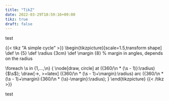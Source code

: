 ```yaml
---
title: "TikZ"
date: 2022-03-29T18:59:16+09:00
tikz: true
draft: false
---
```



test


{{< tikz "A simple cycle" >}}
\begin{tikzpicture}[scale=1.5,transform shape]
  \def \n {5}
  \def \radius {3cm}
  \def \margin {8} % margin in angles, depends on the radius

  \foreach \s in {1,...,\n}
  {
    \node[draw, circle] at ({360/\n * (\s - 1)}:\radius) {$\s$};
    \draw[->, >=latex] ({360/\n * (\s - 1)+\margin}:\radius) 
      arc ({360/\n * (\s - 1)+\margin}:{360/\n * (\s)-\margin}:\radius);
  }
\end{tikzpicture}
{{< /tikz >}}


test